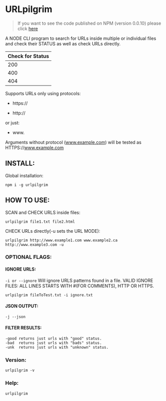 # URLpilgrim

> If you want to see the code published on NPM (version 0.0.10) please click [here](https://github.com/PedroFonsecaDEV/URLpilgrim/tree/c0eda91b4ea7711e55e72eb616bdf6c25e9c5aac)

A NODE CLI program to search for URLs inside multiple or individual files and check their STATUS as well as check URLs directly.

Check for Status|
----------------|
200|
400|
404|
 
Supports URLs only using protocols:
* https://

* http://

or just:

* www.

Arguments without protocol (www.example.com) will be tested as HTTPS://www.example.com

## INSTALL:
Global installation:
```
npm i -g urlpilgrim
```
## HOW TO USE:

SCAN and CHECK URLS inside files:
```
urlpilgrim file1.txt file2.html 
```
CHECK URLs directly(-u sets the URL MODE):
```
urlpilgrim http://www.example1.com www.example2.ca http://www.example3.com -u
```
### OPTIONAL FLAGS:

#### IGNORE URLS:
``` -i or --ignore ```
Will ignore URLS patterns found in a file. 
VALID IGNORE FILES: ALL LINES STARTS WITH #(FOR COMMENTS), HTTP OR HTTPS. 
``` 
urlpilgrim fileToTest.txt -i ignore.txt 
```
#### JSON OUTPUT:

```
-j --json
```

#### FILTER RESULTS:

```
-good returns just urls with "good" status.
-bad  returns just urls with "bads" status.
-unk  returns just urls with "unknown" status.
```
### Version:
```
urlpilgrim -v  
```
### Help:
```
urlpilgrim
```

